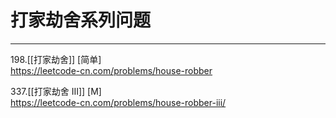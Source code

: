 # 打家劫舍系列问题

---

198.[[打家劫舍]] [简单]  
https://leetcode-cn.com/problems/house-robber  


337.[[打家劫舍 III]] [M]  
https://leetcode-cn.com/problems/house-robber-iii/